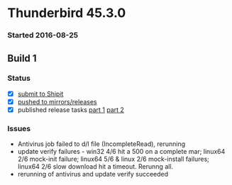 # Thunderbird 45.3.0

### Started 2016-08-25

## Build 1

### Status
- [x] [submit to Shipit](https://wiki.mozilla.org/Release:Release_Automation_on_Mercurial:Starting_a_Release#Submit_to_Ship_It)
- [x] [pushed to mirrors/releases](https://wiki.mozilla.org/Release:Release_Automation_on_Mercurial:Updates#Push_to_mirrors)
- [x] published release tasks [part 1](https://wiki.mozilla.org/Release:Release_Automation_on_Mercurial:Updates_through_Shipping#Publish_in_Balrog) [part 2](https://wiki.mozilla.org/Release:Release_Automation_on_Mercurial:Updates_through_Shipping#Post-release_tasks)

### Issues
- Antivirus job failed to d/l file (IncompleteRead), rerunning
- update verify failures - win32 4/6 hit a 500 on a complete mar; linux64 2/6 mock-init failure; linux64 5/6 & linux 2/6 mock-install failures; linux64 2/6 slow download hit a timeout. Rerunng all.
- rerunning of antivirus and update verify succeeded


